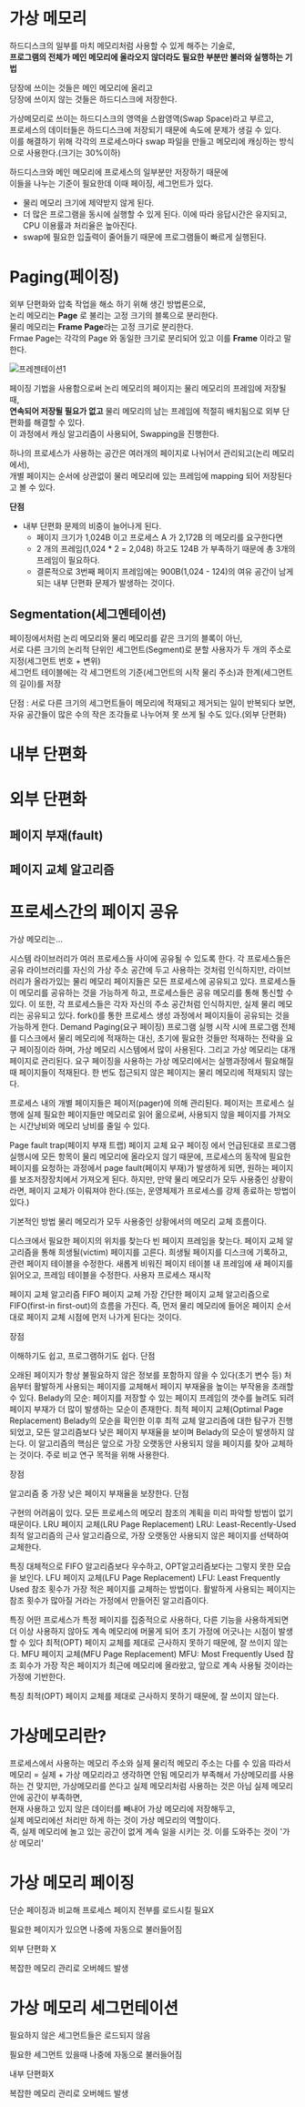 # 가상 메모리      
      
하드디스크의 일부를 마치 메모리처럼 사용할 수 있게 해주는 기술로,         
**프로그램의 전체가 메인 메모리에 올라오지 않더라도 필요한 부분만 불러와 실행하는 기법**     

당장에 쓰이는 것들은 메인 메모리에 올리고      
당장에 쓰이지 않는 것들은 하드디스크에 저장한다.      
                  
가상메모리로 쓰이는 하드디스크의 영역을 스왑영역(Swap Space)라고 부르고,              
프로세스의 데이터들은 하드디스크에 저장되기 때문에 속도에 문제가 생길 수 있다.       
이를 해결하기 위해 각각의 프로세스마다 swap 파일을 만들고 메모리에 캐싱하는 방식으로 사용한다.(크기는 30%이하)         
         
하드디스크와 메인 메모리에 프로세스의 일부분만 저장하기 때문에        
이들을 나누는 기준이 필요한데 이때 페이징, 세그먼트가 있다.       
   
* 물리 메모리 크기에 제약받지 않게 된다.    
* 더 많은 프로그램을 동시에 실행할 수 있게 된다. 이에 따라 응답시간은 유지되고, CPU 이용률과 처리율은 높아진다.
* swap에 필요한 입출력이 줄어들기 때문에 프로그램들이 빠르게 실행된다.
   
# Paging(페이징)
외부 단편화와 압축 작업을 해소 하기 위해 생긴 방법론으로,       
논리 메모리는 **Page** 로 불리는 고정 크기의 블록으로 분리한다.            
물리 메모리는 **Frame Page**라는 고정 크기로 분리한다.            
Frmae Page는 각각의 Page 와 동일한 크기로 분리되어 있고 이를 **Frame** 이라고 말한다.              
  
![프레젠테이션1](https://user-images.githubusercontent.com/50267433/138481193-dcd34acb-63de-4578-92e4-b7a27d6b1bfc.png)    
  
페이징 기법을 사용함으로써 논리 메모리의 페이지는 물리 메모리의 프레임에 저장될 때,         
**연속되어 저장될 필요가 없고** 물리 메모리의 남는 프레임에 적절히 배치됨으로 외부 단편화를 해결할 수 있다.  
이 과정에서 캐싱 알고리즘이 사용되어, Swapping을 진행한다.      
     
하나의 프로세스가 사용하는 공간은 여러개의 페이지로 나뉘어서 관리되고(논리 메모리에서),   
개별 페이지는 순서에 상관없이 물리 메모리에 있는 프레임에 mapping 되어 저장된다고 볼 수 있다.   
       
**단점**    
* 내부 단편화 문제의 비중이 늘어나게 된다. 
    * 페이지 크기가 1,024B 이고 프로세스 A 가 2,172B 의 메모리를 요구한다면    
    * 2 개의 프레임(1,024 * 2 = 2,048) 하고도 124B 가 부족하기 때문에 총 3개의 프레임이 필요하다.   
    * 결론적으로 3번째 페이지 프레임에는 900B(1,024 - 124)의 여유 공간이 남게 되는 내부 단편화 문제가 발생하는 것이다.    
   
## Segmentation(세그멘테이션)  
페이징에서처럼 논리 메모리와 물리 메모리를 같은 크기의 블록이 아닌,   
서로 다른 크기의 논리적 단위인 세그먼트(Segment)로 분할 사용자가 두 개의 주소로 지정(세그먼트 번호 + 변위)    
세그먼트 테이블에는 각 세그먼트의 기준(세그먼트의 시작 물리 주소)과 한계(세그먼트의 길이)를 저장      

단점 : 
서로 다른 크기의 세그먼트들이 메모리에 적재되고 제거되는 일이 반복되다 보면, 
자유 공간들이 많은 수의 작은 조각들로 나누어져 못 쓰게 될 수도 있다.(외부 단편화)
  
  
# 내부 단편화  
# 외부 단편화  
   
## 페이지 부재(fault)  
## 페이지 교체 알고리즘 

      
# 프로세스간의 페이지 공유
가상 메모리는...

시스템 라이브러리가 여러 프로세스들 사이에 공유될 수 있도록 한다. 각 프로세스들은 공유 라이브러리를 자신의 가상 주소 공간에 두고 사용하는 것처럼 인식하지만, 라이브러리가 올라가있는 물리 메모리 페이지들은 모든 프로세스에 공유되고 있다.
프로세스들이 메모리를 공유하는 것을 가능하게 하고, 프로세스들은 공유 메모리를 통해 통신할 수 있다. 이 또한, 각 프로세스들은 각자 자신의 주소 공간처럼 인식하지만, 실제 물리 메모리는 공유되고 있다.
fork()를 통한 프로세스 생성 과정에서 페이지들이 공유되는 것을 가능하게 한다.
Demand Paging(요구 페이징)
프로그램 실행 시작 시에 프로그램 전체를 디스크에서 물리 메모리에 적재하는 대신, 초기에 필요한 것들만 적재하는 전략을 요구 페이징이라 하며, 가상 메모리 시스템에서 많이 사용된다. 그리고 가상 메모리는 대개 페이지로 관리된다. 요구 페이징을 사용하는 가상 메모리에서는 실행과정에서 필요해질 때 페이지들이 적재된다. 한 번도 접근되지 않은 페이지는 물리 메모리에 적재되지 않는다.

프로세스 내의 개별 페이지들은 페이저(pager)에 의해 관리된다. 페이저는 프로세스 실행에 실제 필요한 페이지들만 메모리로 읽어 옮으로써, 사용되지 않을 페이지를 가져오는 시간낭비와 메모리 낭비를 줄일 수 있다.

Page fault trap(페이지 부재 트랩)
페이지 교체
요구 페이징 에서 언급된대로 프로그램 실행시에 모든 항목이 물리 메모리에 올라오지 않기 때문에, 프로세스의 동작에 필요한 페이지를 요청하는 과정에서 page fault(페이지 부재)가 발생하게 되면, 원하는 페이지를 보조저장장치에서 가져오게 된다. 하지만, 만약 물리 메모리가 모두 사용중인 상황이라면, 페이지 교체가 이뤄져야 한다.(또는, 운영체제가 프로세스를 강제 종료하는 방법이 있다.)

기본적인 방법
물리 메모리가 모두 사용중인 상황에서의 메모리 교체 흐름이다.

디스크에서 필요한 페이지의 위치를 찾는다
빈 페이지 프레임을 찾는다.
페이지 교체 알고리즘을 통해 희생될(victim) 페이지를 고른다.
희생될 페이지를 디스크에 기록하고, 관련 페이지 테이블을 수정한다.
새롭게 비워진 페이지 테이블 내 프레임에 새 페이지를 읽어오고, 프레임 테이블을 수정한다.
사용자 프로세스 재시작

페이지 교체 알고리즘
FIFO 페이지 교체
가장 간단한 페이지 교체 알고리즘으로 FIFO(first-in first-out)의 흐름을 가진다. 즉, 먼저 물리 메모리에 들어온 페이지 순서대로 페이지 교체 시점에 먼저 나가게 된다는 것이다.

장점

이해하기도 쉽고, 프로그램하기도 쉽다.
단점

오래된 페이지가 항상 불필요하지 않은 정보를 포함하지 않을 수 있다(초기 변수 등)
처음부터 활발하게 사용되는 페이지를 교체해서 페이지 부재율을 높이는 부작용을 초래할 수 있다.
Belady의 모순: 페이지를 저장할 수 있는 페이지 프레임의 갯수를 늘려도 되려 페이지 부재가 더 많이 발생하는 모순이 존재한다.
최적 페이지 교체(Optimal Page Replacement)
Belady의 모순을 확인한 이후 최적 교체 알고리즘에 대한 탐구가 진행되었고, 모든 알고리즘보다 낮은 페이지 부재율을 보이며 Belady의 모순이 발생하지 않는다. 이 알고리즘의 핵심은 앞으로 가장 오랫동안 사용되지 않을 페이지를 찾아 교체하는 것이다. 주로 비교 연구 목적을 위해 사용한다.

장점

알고리즘 중 가장 낮은 페이지 부재율을 보장한다.
단점

구현의 어려움이 있다. 모든 프로세스의 메모리 참조의 계획을 미리 파악할 방법이 없기 때문이다.
LRU 페이지 교체(LRU Page Replacement)
LRU: Least-Recently-Used
최적 알고리즘의 근사 알고리즘으로, 가장 오랫동안 사용되지 않은 페이지를 선택하여 교체한다.

특징
대체적으로 FIFO 알고리즘보다 우수하고, OPT알고리즘보다는 그렇지 못한 모습을 보인다.
LFU 페이지 교체(LFU Page Replacement)
LFU: Least Frequently Used
참조 횟수가 가장 적은 페이지를 교체하는 방법이다. 활발하게 사용되는 페이지는 참조 횟수가 많아질 거라는 가정에서 만들어진 알고리즘이다.

특징
어떤 프로세스가 특정 페이지를 집중적으로 사용하다, 다른 기능을 사용하게되면 더 이상 사용하지 않아도 계속 메모리에 머물게 되어 초기 가정에 어긋나는 시점이 발생할 수 있다
최적(OPT) 페이지 교체를 제대로 근사하지 못하기 때문에, 잘 쓰이지 않는다.
MFU 페이지 교체(MFU Page Replacement)
MFU: Most Frequently Used
참조 회수가 가장 작은 페이지가 최근에 메모리에 올라왔고, 앞으로 계속 사용될 것이라는 가정에 기반한다.

특징
최적(OPT) 페이지 교체를 제대로 근사하지 못하기 때문에, 잘 쓰이지 않는다.



# 가상메모리란?
프로세스에서 사용하는 메모리 주소와 실제 물리적 메모리 주소는 다를 수 있음
따라서 메모리 = 실제 + 가상 메모리라고 생각하면 안됨
메모리가 부족해서 가상메모리를 사용하는 건 맞지만, 가상메모리를 쓴다고 실제 메모리처럼 사용하는 것은 아님
실제 메모리 안에 공간이 부족하면,      
현재 사용하고 있지 않은 데이터를 빼내어 가상 메모리에 저장해두고,     
실제 메모리에선 처리만 하게 하는 것이 가상 메모리의 역할이다.  
즉, 실제 메모리에 놀고 있는 공간이 없게 계속 일을 시키는 것. 이를 도와주는 것이 '가상 메모리'  

# 가상 메모리 페이징

단순 페이징과 비교해 프로세스 페이지 전부를 로드시킬 필요X

필요한 페이지가 있으면 나중에 자동으로 불러들어짐

외부 단편화 X

복잡한 메모리 관리로 오버헤드 발생

# 가상 메모리 세그먼테이션

필요하지 않은 세그먼트들은 로드되지 않음

필요한 세그먼트 있을때 나중에 자동으로 불러들어짐

내부 단편화X

복잡한 메모리 관리로 오버헤드 발생

